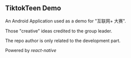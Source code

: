 ## TiktokTeen Demo

An Android Application used as a demo for "互联网+ 大赛".

Those "creative" ideas credited to the group leader.

The repo author is only related to the development part.



Powered by *react-native*

